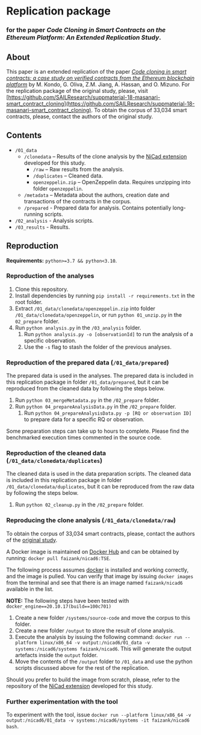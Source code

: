 # Replication package

### for the paper _Code Cloning in Smart Contracts on the Ethereum Platform: An Extended Replication Study_.

## About

This paper is an extended replication of the paper [_Code cloning in smart contracts: a case study on verified contracts from the Ethereum blockchain platform_](https://link.springer.com/article/10.1007/s10664-020-09852-5) by M. Kondo, G. Oliva, Z.M. Jiang, A. Hassan, and O. Mizuno. For the replication package of the original study, please, visit [https://github.com/SAILResearch/suppmaterial-18-masanari-smart_contract_cloning](https://github.com/SAILResearch/suppmaterial-18-masanari-smart_contract_cloning). To obtain the corpus of 33,034 smart contracts, please, contact the authors of the original study.

## Contents

- `/01_data`
  - `/clonedata` – Results of the clone analysis by the [NiCad extension](https://github.com/eff-kay/nicad6) developed for this study.
    - `/raw` – Raw results from the analysis.
    - `/duplicates` – Cleaned data.
    - `openzeppelin.zip` – OpenZeppelin data. Requires unzipping into folder `openzeppelin`.
  - `/metadata` – Metadata about the authors, creation date and transactions of the contracts in the corpus.
  - `/prepared` - Prepared data for analysis. Contains potentially long-running scripts.
- `/02_analysis` - Analysis scripts.
- `/03_results` - Results.

## Reproduction

**Requirements:** `python>=3.7 && python<3.10`.

### Reproduction of the analyses

1. Clone this repository.
2. Install dependencies by running `pip install -r requirements.txt` in the root folder.
3. Extract `/01_data/clonedata/openzeppelin.zip` into folder `/01_data/clonedata/openzeppelin`, or run `python 01_unzip.py` in the `02_prepare` folder.
4. Run `python analysis.py` in the `/03_analysis` folder.
   1. Run `python analysis.py -o [observationId]` to run the analysis of a specific observation.
   2. Use the `-s` flag to stash the folder of the previous analyses.

### Reproduction of the prepared data (`/01_data/prepared`)

The prepared data is used in the analyses. The prepared data is included in this replication package in folder `/01_data/prepared`, but it can be reproduced from the cleaned data by following the steps below.

1. Run `python 03_mergeMetadata.py` in the `/02_prepare` folder.
2. Run `python 04_prepareAnalysisData.py` in the `/02_prepare` folder.
   1. Run `python 04_prepareAnalysisData.py -p [RQ or observation ID]` to prepare data for a specific RQ or observation.

Some preparation steps can take up to hours to complete. Please find the benchmarked execution times commented in the source code.

### Reproduction of the cleaned data (`/01_data/clonedata/duplicates`)

The cleaned data is used in the data preparation scripts. The cleaned data is included in this replication package in folder `/01_data/clonedata/duplicates`, but it can be reproduced from the raw data by following the steps below.

1. Run `python 02_cleanup.py` in the `/02_prepare` folder.

### Reproducing the clone analysis (`/01_data/clonedata/raw`)

To obtain the corpus of 33,034 smart contracts, please, contact the authors of the [original study](https://github.com/SAILResearch/suppmaterial-18-masanari-smart_contract_cloning).

A Docker image is maintained on [Docker Hub](https://hub.docker.com/repository/docker/faizank/nicad6) and can be obtained by running: `docker pull faizank/nicad6:TSE`.

The following process assumes [docker](https://docs.docker.com/get-started/) is installed and working correctly, and the image is pulled. You can verify that image by issuing `docker images` from the terminal and see that there is an image named `faizank/nicad6` available in the list.

**NOTE:** The following steps have been tested with `docker_engine==20.10.17(build==100c701)`

1. Create a new folder `/systems/source-code` and move the corpus to this folder.
2. Create a new folder `/output` to store the result of clone analysis.
3. Execute the analysis by issuing the following command: `docker run --platform linux/x86_64 -v output:/nicad6/01_data -v systems:/nicad6/systems faizank/nicad6`. This will generate the output artefacts inside the `output` folder.
4. Move the contents of the `/output` folder to `/01_data` and use the python scripts discussed above for the rest of the replication.

Should you prefer to build the image from scratch, please, refer to the repository of the [NiCad extension](https://github.com/eff-kay/nicad6) developed for this study.

### Further experimentation with the tool

To experiment with the tool, issue `docker run --platform linux/x86_64 -v output:/nicad6/01_data -v systems:/nicad6/systems -it faizank/nicad6 bash`.

